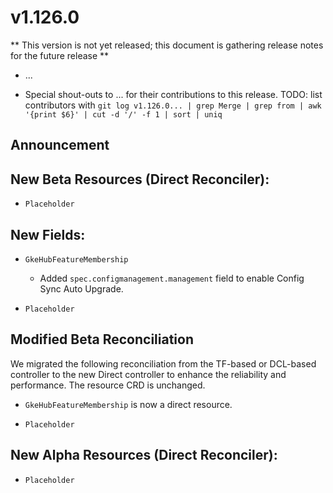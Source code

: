 # v1.126.0

** This version is not yet released; this document is gathering release notes for the future release **

* ...

* Special shout-outs to ... for their contributions to this release.
TODO: list contributors with `git log v1.126.0... | grep Merge | grep from | awk '{print $6}' | cut -d '/' -f 1 | sort | uniq`

## Announcement 

## New Beta Resources (Direct Reconciler):

* `Placeholder`

## New Fields:

* `GkeHubFeatureMembership`
  * Added `spec.configmanagement.management` field to enable Config Sync Auto Upgrade.

* `Placeholder`

## Modified Beta Reconciliation

We migrated the following reconciliation from the TF-based or DCL-based controller to the new Direct controller to enhance the reliability and performance. The resource CRD is unchanged.

* `GkeHubFeatureMembership` is now a direct resource.

* `Placeholder`

## New Alpha Resources (Direct Reconciler):

* `Placeholder`
